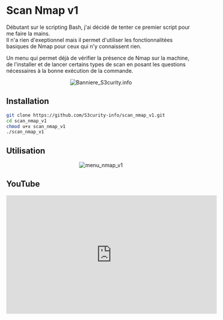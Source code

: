 # Scan Nmap v1

Débutant sur le scripting Bash, j'ai décidé de tenter ce premier script pour me faire la mains.  
Il n'a rien d'exeptionnel mais il permet d'utiliser les fonctionnalitées basiques de Nmap pour ceux qui n'y connaissent rien.  

Un menu qui permet déjà de vérifier la présence de Nmap sur la machine, de l'installer et de lancer certains types de scan en posant les questions nécessaires à la bonne exécution de la commande.

<div align="center">
  <img src="https://s3curity.info/wp/wp-content/uploads/2023/04/cropped-Logo-Rouge-Blanc-Fond-Noir-Grand.png" alt="Banniere_S3curity.info">
</div>

## Installation

```bash
git clone https://github.com/S3curity-info/scan_nmap_v1.git
cd scan_nmap_v1
chmod u+x scan_nmap_v1
./scan_nmap_v1
```

## Utilisation

<div align="center">
  <img src="https://s3curity.info/wp/wp-content/uploads/2024/01/Capture-decran-2024-01-18-123340.png" alt="menu_nmap_v1">
</div>

## YouTube

<div align="center">
  <iframe width="560" height="315" src="https://youtu.be/o5pJrwT57DQ" frameborder="0" allowfullscreen></iframe>
</div>

